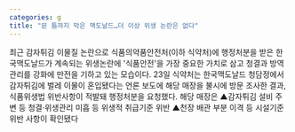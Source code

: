 ```yaml
---
categories: g
title: "문 틈까지 막은 맥도날드…더 이상 위생 논란은 없다"
---
```

최근 감자튀김 이물질 논란으로 식품의약품안전처(이하 식약처)에 행정처분을 받은 한국맥도날드가 계속되는 위생논란에 &#39;식품안전&#39;을 가장 중요한 가치로 삼고 청결과 방역 관리를 강화에 만전을 기하고 있는 모습이다. 23일 식약처는 한국맥도날드 청담정에서 감자튀김에 벌레 이물이 혼입됐다는 언론 보도에 해당 매장을 불시에 방문 조사한 결과, 식품위생법 위반사항이 적발돼 행정처분을 요청했다. 해당 매장은 ▲감자튀김 설비 주변 등 청결·위생관리 미흡 등 위생적 취급기준 위반 ▲천장 배관 부분 이격 등 시설기준 위반 사항이 확인됐다